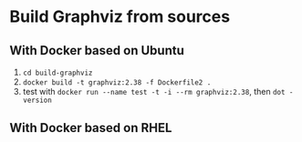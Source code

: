 # Build Graphviz from sources

## With Docker based on Ubuntu

1. `cd build-graphviz`
2. `docker build -t graphviz:2.38 -f Dockerfile2 .`
3. test with `docker run --name test -t -i --rm graphviz:2.38`, then `dot -version`


## With Docker based on RHEL